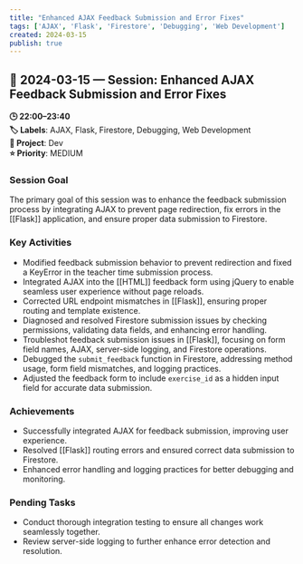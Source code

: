 ```yaml
---
title: "Enhanced AJAX Feedback Submission and Error Fixes"
tags: ['AJAX', 'Flask', 'Firestore', 'Debugging', 'Web Development']
created: 2024-03-15
publish: true
---
```


## 📅 2024-03-15 — Session: Enhanced AJAX Feedback Submission and Error Fixes

**🕒 22:00–23:40**  
**🏷️ Labels**: AJAX, Flask, Firestore, Debugging, Web Development  
**📂 Project**: Dev  
**⭐ Priority**: MEDIUM  


### Session Goal
The primary goal of this session was to enhance the feedback submission process by integrating AJAX to prevent page redirection, fix errors in the [[Flask]] application, and ensure proper data submission to Firestore.

### Key Activities
- Modified feedback submission behavior to prevent redirection and fixed a KeyError in the teacher time submission process.
- Integrated AJAX into the [[HTML]] feedback form using jQuery to enable seamless user experience without page reloads.
- Corrected URL endpoint mismatches in [[Flask]], ensuring proper routing and template existence.
- Diagnosed and resolved Firestore submission issues by checking permissions, validating data fields, and enhancing error handling.
- Troubleshot feedback submission issues in [[Flask]], focusing on form field names, AJAX, server-side logging, and Firestore operations.
- Debugged the `submit_feedback` function in Firestore, addressing method usage, form field mismatches, and logging practices.
- Adjusted the feedback form to include `exercise_id` as a hidden input field for accurate data submission.

### Achievements
- Successfully integrated AJAX for feedback submission, improving user experience.
- Resolved [[Flask]] routing errors and ensured correct data submission to Firestore.
- Enhanced error handling and logging practices for better debugging and monitoring.

### Pending Tasks
- Conduct thorough integration testing to ensure all changes work seamlessly together.
- Review server-side logging to further enhance error detection and resolution.
